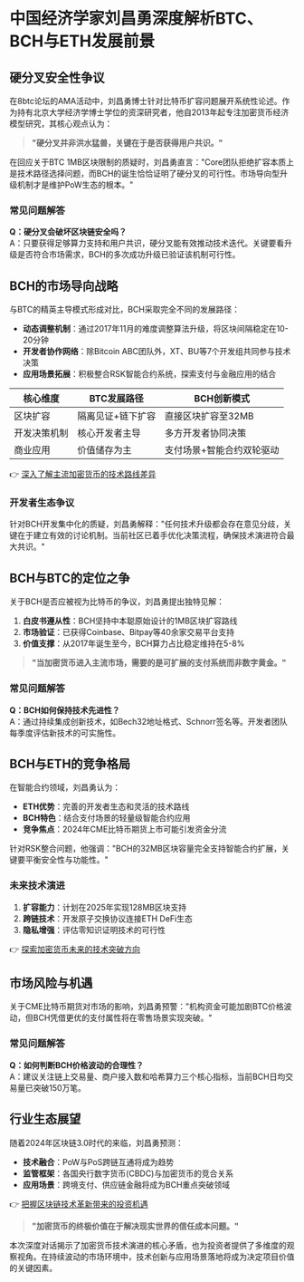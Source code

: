 # 中国经济学家刘昌勇深度解析BTC、BCH与ETH发展前景

## 硬分叉安全性争议

在8btc论坛的AMA活动中，刘昌勇博士针对比特币扩容问题展开系统性论述。作为持有北京大学经济学博士学位的资深研究者，他自2013年起专注加密货币经济模型研究，其核心观点认为：

> **"硬分叉并非洪水猛兽，关键在于是否获得用户共识。"**

在回应关于BTC 1MB区块限制的质疑时，刘昌勇直言："Core团队拒绝扩容本质上是技术路径选择问题，而BCH的诞生恰恰证明了硬分叉的可行性。市场导向型升级机制才是维护PoW生态的根本。"

### 常见问题解答
**Q：硬分叉会破坏区块链安全吗？**  
A：只要获得足够算力支持和用户共识，硬分叉能有效推动技术迭代。关键要看升级是否符合市场需求，BCH的多次成功升级已验证该机制可行性。

## BCH的市场导向战略

与BTC的精英主导模式形成对比，BCH采取完全不同的发展路径：
- **动态调整机制**：通过2017年11月的难度调整算法升级，将区块间隔稳定在10-20分钟
- **开发者协作网络**：除Bitcoin ABC团队外，XT、BU等7个开发组共同参与技术决策
- **应用场景拓展**：积极整合RSK智能合约系统，探索支付与金融应用的结合

| 核心维度       | BTC发展路径                  | BCH创新模式                |
|----------------|----------------------------|--------------------------|
| 区块扩容        | 隔离见证+链下扩容            | 直接区块扩容至32MB       |
| 开发决策机制    | 核心开发者主导               | 多方开发者协同决策       |
| 商业应用        | 价值储存为主                 | 支付场景+智能合约双轮驱动|

👉 [深入了解主流加密货币的技术路线差异](https://bit.ly/okx_welcome)

### 开发者生态争议
针对BCH开发集中化的质疑，刘昌勇解释："任何技术升级都会存在意见分歧，关键在于建立有效的讨论机制。当前社区已着手优化决策流程，确保技术演进符合最大共识。"

## BCH与BTC的定位之争

关于BCH是否应被视为比特币的争议，刘昌勇提出独特见解：
1. **白皮书遵从性**：BCH坚持中本聪原始设计的1MB区块扩容路线
2. **市场验证**：已获得Coinbase、Bitpay等40余家交易平台支持
3. **价值支撑**：从2017年诞生至今，BCH算力占比稳定维持在5-8%

> **"当加密货币进入主流市场，需要的是可扩展的支付系统而非数字黄金。"**

### 常见问题解答
**Q：BCH如何保持技术先进性？**  
A：通过持续集成创新技术，如Bech32地址格式、Schnorr签名等。开发者团队每季度评估新技术的可实施性。

## BCH与ETH的竞争格局

在智能合约领域，刘昌勇认为：
- **ETH优势**：完善的开发者生态和灵活的技术路线
- **BCH特色**：结合支付场景的轻量级智能合约应用
- **竞争焦点**：2024年CME比特币期货上市可能引发资金分流

针对RSK整合问题，他强调："BCH的32MB区块容量完全支持智能合约扩展，关键要平衡安全性与功能性。"

### 未来技术演进
1. **扩容能力**：计划在2025年实现128MB区块支持
2. **跨链技术**：开发原子交换协议连接ETH DeFi生态
3. **隐私增强**：评估零知识证明技术的可行性

👉 [探索加密货币未来的技术突破方向](https://bit.ly/okx_welcome)

## 市场风险与机遇

关于CME比特币期货对市场的影响，刘昌勇预警："机构资金可能加剧BTC价格波动，但BCH凭借更优的支付属性将在零售场景实现突破。"

### 常见问题解答
**Q：如何判断BCH价格波动的合理性？**  
A：建议关注链上交易量、商户接入数和哈希算力三个核心指标，当前BCH日均交易量已突破150万笔。

## 行业生态展望

随着2024年区块链3.0时代的来临，刘昌勇预测：
- **技术融合**：PoW与PoS跨链互通将成为趋势
- **监管框架**：各国央行数字货币(CBDC)与加密货币的竞合关系
- **应用场景**：跨境支付、供应链金融将成为BCH重点突破领域

👉 [把握区块链技术革新带来的投资机遇](https://bit.ly/okx_welcome)

> **"加密货币的终极价值在于解决现实世界的信任成本问题。"**

本次深度对话揭示了加密货币技术演进的核心矛盾，也为投资者提供了多维度的观察视角。在持续波动的市场环境中，技术创新与应用场景落地将成为决定项目价值的关键因素。
